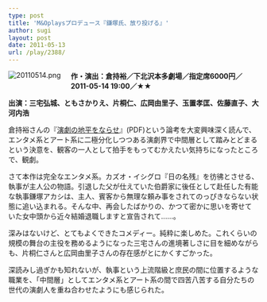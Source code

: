 ```yaml
---
type: post
title: 'M&Oplaysプロデュース『鎌塚氏、放り投げる』'
author: sugi
layout: post
date: 2011-05-13
url: /play/2388/
---
```

<img alt="20110514.png" src="http://i2.wp.com/asharpminor.com/play/20110514.png?resize=160%2C111" class="alignleft" style="float: left; margin: 0 20px 20px 0;" data-recalc-dims="1" />

**作・演出：倉持裕／下北沢本多劇場／指定席6000円／2011-05-14 19:00／★★**

**出演：三宅弘城、ともさかりえ、片桐仁、広岡由里子、玉置孝匡、佐藤直子、大河内浩**

倉持裕さんの『<a href="http://www.saison.or.jp/viewpoint/pdf/11-02/viewpoint-no.54.pdf" onclick="_gaq.push(['_trackEvent','download','http://www.saison.or.jp/viewpoint/pdf/11-02/viewpoint-no.54.pdf']);" >演劇の地平をならせ</a>』(PDF)という論考を大変興味深く読んで、エンタメ系とアート系に二極分化しつつある演劇界で中間層として踏みとどまるという決意を、観客の一人として拍手をもってむかえたい気持ちになったところで、観劇。

さて本作は完全なエンタメ系。カズオ・イシグロ『日の名残』を彷彿とさせる、執事が主人公の物語。引退した父が仕えていた伯爵家に後任として赴任した有能な執事鎌塚アカシは、主人、賓客から無理な頼み事をされてのっぴきならない状態に追い込まれる。そんな中、再会したばかりの、かつて密かに思いを寄せていた女中頭から近々結婚退職しますと宣告されて......。

深みはないけど、とてもよくできたコメディー。純粋に楽しめた。これくらいの規模の舞台の主役を務めるようになった三宅さんの進境著しさに目を細めながらも、片桐仁さんと広岡由里子さんの存在感がとにかくすごかった。

深読みし過ぎかも知れないが、執事という上流階級と庶民の間に位置するような職業を、「中間層」としてエンタメ系とアート系の間で四苦八苦する自分たちの世代の演劇人を重ね合わせたようにも感じられた。

